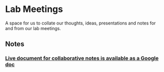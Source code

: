 # Lab Meetings

A space for us to collate our thoughts, ideas, presentations and notes
for and from our lab meetings. 

## Notes

### [Live document for collaborative notes is available as a Google doc](https://docs.google.com/document/d/1cfffyqoiIMaiSiE65gAisMGZntKXzNtna31RrtoRWcU/edit )

